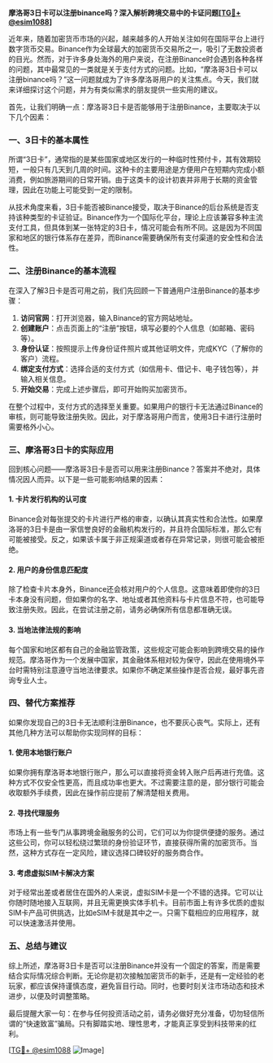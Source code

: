 **摩洛哥3日卡可以注册binance吗？深入解析跨境交易中的卡证问题[[TG💪+ @esim1088](https://t.me/s/esim1088)]**

近年来，随着加密货币市场的兴起，越来越多的人开始关注如何在国际平台上进行数字货币交易。Binance作为全球最大的加密货币交易所之一，吸引了无数投资者的目光。然而，对于许多身处海外的用户来说，在注册Binance时会遇到各种各样的问题，其中最常见的一类就是关于支付方式的问题。比如，“摩洛哥3日卡可以注册binance吗？”这一问题就成为了许多摩洛哥用户的关注焦点。今天，我们就来详细探讨这个问题，并为有类似需求的朋友提供一些实用的建议。

首先，让我们明确一点：摩洛哥3日卡是否能够用于注册Binance，主要取决于以下几个因素：

### 一、3日卡的基本属性

所谓“3日卡”，通常指的是某些国家或地区发行的一种临时性预付卡，其有效期较短，一般只有几天到几周的时间。这种卡的主要用途是方便用户在短期内完成小额消费，例如旅游期间的日常开销。由于这类卡的设计初衷并非用于长期的资金管理，因此在功能上可能受到一定的限制。

从技术角度来看，3日卡能否被Binance接受，取决于Binance的后台系统是否支持该种类型的卡证验证。Binance作为一个国际化平台，理论上应该兼容多种主流支付工具，但具体到某一张特定的3日卡，情况可能会有所不同。这是因为不同国家和地区的银行体系存在差异，而Binance需要确保所有支付渠道的安全性和合法性。

### 二、注册Binance的基本流程

在深入了解3日卡是否可用之前，我们先回顾一下普通用户注册Binance的基本步骤：

1. **访问官网**：打开浏览器，输入Binance的官方网站地址。
2. **创建账户**：点击页面上的“注册”按钮，填写必要的个人信息（如邮箱、密码等）。
3. **身份认证**：按照提示上传身份证件照片或其他证明文件，完成KYC（了解你的客户）流程。
4. **绑定支付方式**：选择合适的支付方式（如信用卡、借记卡、电子钱包等），并输入相关信息。
5. **开始交易**：完成上述步骤后，即可开始购买加密货币。

在整个过程中，支付方式的选择至关重要。如果用户的银行卡无法通过Binance的审核，则可能导致注册失败。因此，对于摩洛哥用户而言，使用3日卡进行注册时需要格外小心。

### 三、摩洛哥3日卡的实际应用

回到核心问题——摩洛哥3日卡是否可以用来注册Binance？答案并不绝对，具体情况因人而异。以下是一些可能影响结果的因素：

#### 1. 卡片发行机构的认可度

Binance会对每张提交的卡片进行严格的审查，以确认其真实性和合法性。如果摩洛哥的3日卡是由一家信誉良好的金融机构发行的，并且符合国际标准，那么它有可能被接受。反之，如果该卡属于非正规渠道或者存在异常记录，则很可能会被拒绝。

#### 2. 用户的身份信息匹配度

除了检查卡片本身外，Binance还会核对用户的个人信息。这意味着即使你的3日卡本身没有问题，但如果你的名字、地址或者其他资料与卡片信息不符，也可能导致注册失败。因此，在尝试注册之前，请务必确保所有信息都准确无误。

#### 3. 当地法律法规的影响

每个国家和地区都有自己的金融监管政策，这些规定可能会影响到跨境交易的操作规范。摩洛哥作为一个发展中国家，其金融体系相对较为保守，因此在使用境外平台时需特别注意遵守当地法律要求。如果你不确定某些操作是否合规，最好事先咨询专业人士。

### 四、替代方案推荐

如果你发现自己的3日卡无法顺利注册Binance，也不要灰心丧气。实际上，还有其他几种方法可以帮助你实现同样的目标：

#### 1. 使用本地银行账户

如果你拥有摩洛哥本地银行账户，那么可以直接将资金转入账户后再进行充值。这种方式不仅安全性更高，而且成功率也更大。不过需要注意的是，部分银行可能会收取额外手续费，因此在操作前应提前了解清楚相关费用。

#### 2. 寻找代理服务

市场上有一些专门从事跨境金融服务的公司，它们可以为你提供便捷的服务。通过这些公司，你可以轻松绕过繁琐的身份验证环节，直接获得所需的加密货币。当然，这种方式存在一定风险，建议选择口碑较好的服务商合作。

#### 3. 考虑虚拟SIM卡解决方案

对于经常出差或者居住在国外的人来说，虚拟SIM卡是一个不错的选择。它可以让你随时随地接入互联网，并且无需更换实体手机卡。目前市面上有许多优质的虚拟SIM卡产品可供挑选，比如eSIM卡就是其中之一。只需下载相应的应用程序，就可以快速激活并使用。

### 五、总结与建议

综上所述，摩洛哥3日卡是否可以注册Binance并没有一个固定的答案，而是需要结合实际情况综合判断。无论你是初次接触加密货币的新手，还是有一定经验的老玩家，都应该保持谨慎态度，避免盲目行动。同时，也要时刻关注市场动态和技术进步，以便及时调整策略。

最后提醒大家一句：在参与任何投资活动之前，请务必做好充分准备，切勿轻信所谓的“快速致富”骗局。只有脚踏实地、理性思考，才能真正享受到科技带来的红利。

[[TG💪+ @esim1088](https://t.me/s/esim1088) ![Image](https://i.postimg.cc/4NQfJmqS/Snipaste-2025-05-13-00-14-12.png)]